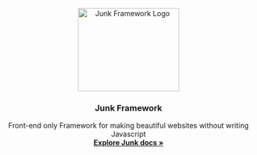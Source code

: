 <p align="center">
  <a href="https://junk.pages.dev/">
    <img src="https://junk.pages.dev/assets/images/junk.png" alt="Junk Framework Logo" width="200" height="165">
  </a>
</p>

<h3 align="center">Junk Framework</h3>

<p align="center">
  Front-end only Framework for making beautiful websites without writing Javascript
  <br>
  <a href="https://junk.pages.dev/docs/"><strong>Explore Junk docs »</strong></a>
</p>
